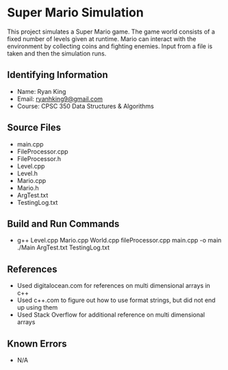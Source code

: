 # Super Mario Simulation
This project simulates a Super Mario game. The game world consists of a fixed number of levels given at runtime. Mario can interact with the environment by collecting coins and fighting enemies. Input from a file is taken and then the simulation runs.

## Identifying Information
* Name: Ryan King
* Email: ryanhking9@gmail.com
* Course: CPSC 350 Data Structures & Algorithms

## Source Files
* main.cpp
* FileProcessor.cpp
* FileProcessor.h
* Level.cpp
* Level.h
* Mario.cpp
* Mario.h
* ArgTest.txt
* TestingLog.txt

## Build and Run Commands
* g++ Level.cpp Mario.cpp World.cpp fileProcessor.cpp  main.cpp -o main
./Main ArgTest.txt TestingLog.txt

## References
* Used digitalocean.com for references on multi dimensional arrays in c++
* Used c++.com to figure out how to use format strings, but did not end up using them
* Used Stack Overflow for additional reference on multi dimensional arrays

## Known Errors
* N/A

